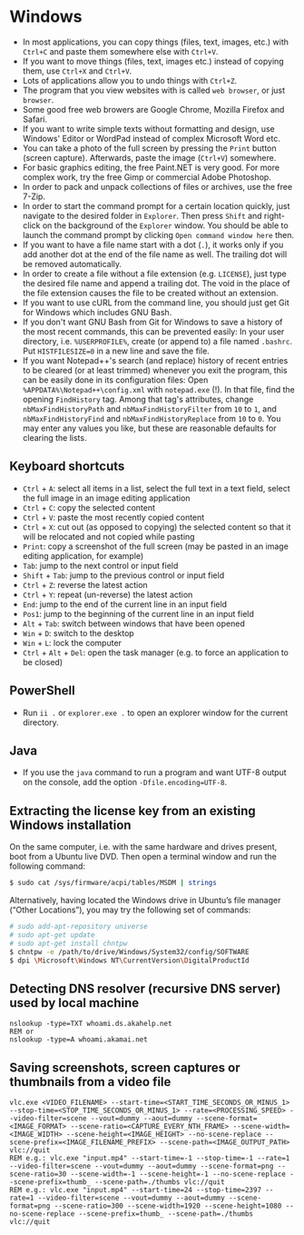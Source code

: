 # Windows

 * In most applications, you can copy things (files, text, images, etc.) with `Ctrl+C` and paste them somewhere else with `Ctrl+V`.
 * If you want to move things (files, text, images etc.) instead of copying them, use `Ctrl+X` and `Ctrl+V`.
 * Lots of applications allow you to undo things with `Ctrl+Z`.
 * The program that you view websites with is called `web browser`, or just `browser`.
 * Some good free web browers are Google Chrome, Mozilla Firefox and Safari.
 * If you want to write simple texts without formatting and design, use Windows' Editor or WordPad instead of complex Microsoft Word etc.
 * You can take a photo of the full screen by pressing the `Print` button (screen capture). Afterwards, paste the image (`Ctrl+V`) somewhere.
 * For basic graphics editing, the free Paint.NET is very good. For more complex work, try the free Gimp or commercial Adobe Photoshop.
 * In order to pack and unpack collections of files or archives, use the free 7-Zip.
 * In order to start the command prompt for a certain location quickly, just navigate to the desired folder in `Explorer`. Then press `Shift` and right-click on the background of the `Explorer` window. You should be able to launch the command prompt by clicking `Open command window here` then.
 * If you want to have a file name start with a dot (`.`), it works only if you add another dot at the end of the file name as well. The trailing dot will be removed automatically.
 * In order to create a file without a file extension (e.g. `LICENSE`), just type the desired file name and append a trailing dot. The void in the place of the file extension causes the file to be created without an extension.
 * If you want to use cURL from the command line, you should just get Git for Windows which includes GNU Bash.
 * If you don't want GNU Bash from Git for Windows to save a history of the most recent commands, this can be prevented easily: In your user directory, i.e. `%USERPROFILE%`, create (or append to) a file named `.bashrc`. Put `HISTFILESIZE=0` in a new line and save the file.
 * If you want Notepad++'s search (and replace) history of recent entries to be cleared (or at least trimmed) whenever you exit the program, this can be easily done in its configuration files: Open `%APPDATA%\Notepad++\config.xml` with `notepad.exe` (!). In that file, find the opening `FindHistory` tag. Among that tag's attributes, change `nbMaxFindHistoryPath` and `nbMaxFindHistoryFilter` from `10` to `1`, and `nbMaxFindHistoryFind` and `nbMaxFindHistoryReplace` from `10` to `0`. You may enter any values you like, but these are reasonable defaults for clearing the lists.

## Keyboard shortcuts

 * `Ctrl` + `A`: select all items in a list, select the full text in a text field, select the full image in an image editing application
 * `Ctrl` + `C`: copy the selected content
 * `Ctrl` + `V`: paste the most recently copied content
 * `Ctrl` + `X`: cut out (as opposed to copying) the selected content so that it will be relocated and not copied while pasting
 * `Print`: copy a screenshot of the full screen (may be pasted in an image editing application, for example)
 * `Tab`: jump to the next control or input field
 * `Shift` + `Tab`: jump to the previous control or input field
 * `Ctrl` + `Z`: reverse the latest action
 * `Ctrl` + `Y`: repeat (un-reverse) the latest action
 * `End`: jump to the end of the current line in an input field
 * `Pos1`: jump to the beginning of the current line in an input field
 * `Alt` + `Tab`: switch between windows that have been opened
 * `Win` + `D`: switch to the desktop
 * `Win` + `L`: lock the computer
 * `Ctrl` + `Alt` + `Del`: open the task manager (e.g. to force an application to be closed)

## PowerShell

 * Run `ii .` or `explorer.exe .` to open an explorer window for the current directory.

## Java

 * If you use the `java` command to run a program and want UTF-8 output on the console, add the option `-Dfile.encoding=UTF-8`.

## Extracting the license key from an existing Windows installation

On the same computer, i.e. with the same hardware and drives present, boot from a Ubuntu live DVD. Then open a terminal window and run the following command:

```bash
$ sudo cat /sys/firmware/acpi/tables/MSDM | strings
```

Alternatively, having located the Windows drive in Ubuntu’s file manager (“Other Locations”), you may try the following set of commands:

```bash
# sudo add-apt-repository universe
# sudo apt-get update
# sudo apt-get install chntpw
$ chntpw -e /path/to/drive/Windows/System32/config/SOFTWARE
$ dpi \Microsoft\Windows NT\CurrentVersion\DigitalProductId
```

## Detecting DNS resolver (recursive DNS server) used by local machine

```
nslookup -type=TXT whoami.ds.akahelp.net
REM or
nslookup -type=A whoami.akamai.net
```

## Saving screenshots, screen captures or thumbnails from a video file

```
vlc.exe <VIDEO_FILENAME> --start-time=<START_TIME_SECONDS_OR_MINUS_1> --stop-time=<STOP_TIME_SECONDS_OR_MINUS_1> --rate=<PROCESSING_SPEED> --video-filter=scene --vout=dummy --aout=dummy --scene-format=<IMAGE_FORMAT> --scene-ratio=<CAPTURE_EVERY_NTH_FRAME> --scene-width=<IMAGE_WIDTH> --scene-height=<IMAGE_HEIGHT> --no-scene-replace --scene-prefix=<IMAGE_FILENAME_PREFIX> --scene-path=<IMAGE_OUTPUT_PATH> vlc://quit
REM e.g.: vlc.exe "input.mp4" --start-time=-1 --stop-time=-1 --rate=1 --video-filter=scene --vout=dummy --aout=dummy --scene-format=png --scene-ratio=30 --scene-width=-1 --scene-height=-1 --no-scene-replace --scene-prefix=thumb_ --scene-path=./thumbs vlc://quit
REM e.g.: vlc.exe "input.mp4" --start-time=24 --stop-time=2397 --rate=1 --video-filter=scene --vout=dummy --aout=dummy --scene-format=png --scene-ratio=300 --scene-width=1920 --scene-height=1080 --no-scene-replace --scene-prefix=thumb_ --scene-path=./thumbs vlc://quit
```
